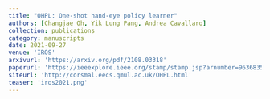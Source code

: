 ```yaml
---
title: "OHPL: One-shot hand-eye policy learner"
authors: [Changjae Oh, Yik Lung Pang, Andrea Cavallaro]
collection: publications
category: manuscripts
date: 2021-09-27
venue: 'IROS'
arxivurl: 'https://arxiv.org/pdf/2108.03318'
paperurl: 'https://ieeexplore.ieee.org/stamp/stamp.jsp?arnumber=9636835'
siteurl: 'http://corsmal.eecs.qmul.ac.uk/OHPL.html'
teaser: 'iros2021.png'
---
```


